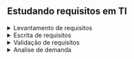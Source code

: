 ## Estudando requisitos em TI 

<details>
<summary>Levantamento de requisitos</summary>

Os requisitos são classificados em: 

Requisitos funcionais (funcionalidades): O que deve ser feito, como quer que o aplicativo se comporte 

Requisitos não funcionais (características do sistema): Como deve ser feito, questões relacionadas a capacidade de processamento do sistema

Como levantar os requisitos do cliente ? 

1. Elaborar roteiro antes da entrevista 
Qual o principal objetivo do sistema a ser desenvolvido? 
Quais os principais problemas que enfrentam atualmente sem um sistema de operação? 
Quais informações devem ser armazenadas no cadastro de histórico? 
Gostaria de acrescentar algo a mais?

roteiro de entrevista:
[roteiro-de-entrevista-com-o-usuc3a1rio.pdf](https://github.com/WanessaCarvalho378/requisitos-ti/files/12507745/roteiro-de-entrevista-com-o-usuc3a1rio.pdf)

[Video 1.4 [Fazendo as perguntas certas] Roteiro para elaboração de perguntas.pdf](https://github.com/WanessaCarvalho378/requisitos-ti/files/12507752/Video.1.4.Fazendo.as.perguntas.certas.Roteiro.para.elaboracao.de.perguntas.pdf)

Obs.: Fazer a entrevista com mais de uma pessoa 

Obs.: Uma outra técnica para levantamento de requisitos além de entrevistas, é fazer brainstorm

https://www.alura.com.br/artigos/5-tecnicas-para-otimizar-processo-brainstorming

</details>

<details>
<summary>Escrita de requisitos</summary>

É importante que o requisito seja: necessário, verificável, atingível e claro

requisito essencial: deve ser contemplado

requisito importante: pode entrar em um segundo momento, porém se não implementar, traz prejuízo 

requisito desejável: que se não for implementado, não traz prejuízos

Você agrupa ou por funcionalidade ou prioridade.
Se escolhido a priorização, é importante verificar se o requisito precisa ter algum outro desenvolvido anteriormente e também se 
a necessidade do cliente para a utilização deste requisito.

Ao escrever, é importante numerar/"etiquetar" cada requisito
Também é importante que cada requisito da lista contemple uma funcionalidade inteira, como se tivesse contando uma 'história'
                                
https://papogp.com/2011/08/10-dicas-para-coleta-de-requisitos-2/

https://medium.com/lfdev-blog/como-escrever-requisitos-de-software-de-forma-simples-e-garantir-o-m%C3%ADnimo-de-erros-no-sistema-app-74df2ee241cc

</details>

<details>
<summary>Validação de requisitos</summary>

A pessoa pra validar precisa ser diferente da que fez o levantamento de requisitos 
Pode ser usado uma planilha para verificação de itens de validação, como essa:
[Alura-engenharia-requisitos-CheckListValidacaoDosRequisitos.xlsx](https://github.com/WanessaCarvalho378/requisitos-ti/files/12507824/Alura-engenharia-requisitos-CheckListValidacaoDosRequisitos.xlsx)

Durante o processo de validação, precisa conferir os seguintes critérios: 

- ser modificável 
- ser rastreável (origem de cada um de seus requisitos é clara e a referência a cada um deles é  facilitada nos documentos subsequentes do processo)
- não ser ambíguo 
- ser verificável (existe um processo finito e economicamente viável do qual uma pessoa ou máquina possa assegurar que o produto de software atende ao requisito)

</details>

<details>
<summary>Analise de demanda</summary>

Ao receber uma demanda, o primeiro passo de todos é elaborar um roteiro de poucas perguntas, permitindo questionar sobre o entendimento macro do cenário e validar o entendimento inicial da demanda.

Ao receber a demanda, precisa analisar a demanda através dos seguintes pontos: 
- entender o problema  
- entender a necessidade
- Gerar a primeira lista de dúvidas

Depois, se precisa entender o macro da situação, que envolve: 
- reconhecer o cenário macro 
- identificar premissas e restriçõrs 
- localizar as partes interessadas

Por fim, avaliar a viabilidade, que é ver se existe todos os recursos necessários, e se faz isso através de um relatório de viabilidade, em que esse relatório tem como base se questionar:
Quais problemas atuais essa solução resolve?
É possivel integrar com outras soluções? 
O que deve ser e não deve ser contemplado? 
 
Perguntas chaves para entender o cenário macro da situação:
- Quem solicitou?
- Quem vai utilizar? 
- Quais os benefícios da solução?

Perguntas chaves para entender a solução junto do cliente:
- Para você, qual seria uma boa solução? 
- Quais os problemas que a solução deve resolver?
- Em qual ambiente de negócios a solução vai ser aplicada?
- Quais os pontos que precisa ter mais atenção?

A identificação de partes interessadas pode ser feita através de uma reunião com os clientes, em que o compilado da reunião pode ser numa planilha com: nome, área, função, email, celular, principais responsabilidades, principais expectativas, nível de interesse no projeto e nível de engajamento

</details>



